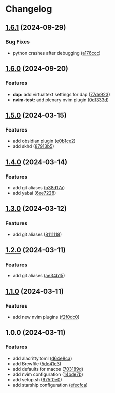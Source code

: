 # Changelog

## [1.6.1](https://github.com/marcelblijleven/dotfiles/compare/v1.6.0...v1.6.1) (2024-09-29)


### Bug Fixes

* python crashes after debugging ([a176ccc](https://github.com/marcelblijleven/dotfiles/commit/a176cccbd9bca0f623e0979df07bf030afde78a8))

## [1.6.0](https://github.com/marcelblijleven/dotfiles/compare/v1.5.0...v1.6.0) (2024-09-20)


### Features

* **dap:** add virtualtext settings for dap ([77de923](https://github.com/marcelblijleven/dotfiles/commit/77de923c1e136a7454113c6a1914e993ab7d4fc6))
* **nvim-test:** add plenary nvim plugin ([0df333d](https://github.com/marcelblijleven/dotfiles/commit/0df333d0f7d0637a25b0a018c25dbf91d2d4aae6))

## [1.5.0](https://github.com/marcelblijleven/dotfiles/compare/v1.4.0...v1.5.0) (2024-03-15)


### Features

* add obsidian plugin ([e0b1ce2](https://github.com/marcelblijleven/dotfiles/commit/e0b1ce29aa6ed085e628c185f69d0f6d95c81c54))
* add skhd ([87913b5](https://github.com/marcelblijleven/dotfiles/commit/87913b5bb263ae24ac89afd4d20937a0e25a9af1))

## [1.4.0](https://github.com/marcelblijleven/dotfiles/compare/v1.3.0...v1.4.0) (2024-03-14)


### Features

* add git aliases ([b38d17a](https://github.com/marcelblijleven/dotfiles/commit/b38d17a3ce21fc73825b3fd733c2a72c467a0879))
* add yabai ([6ee7228](https://github.com/marcelblijleven/dotfiles/commit/6ee722887d801e696e379271cd7e92ae9e96c4e1))

## [1.3.0](https://github.com/marcelblijleven/dotfiles/compare/v1.2.0...v1.3.0) (2024-03-12)


### Features

* add git aliases ([8111118](https://github.com/marcelblijleven/dotfiles/commit/81111189cc55a7281d9de6c96695171c1997855d))

## [1.2.0](https://github.com/marcelblijleven/dotfiles/compare/v1.1.0...v1.2.0) (2024-03-11)


### Features

* add git aliases ([ae34b15](https://github.com/marcelblijleven/dotfiles/commit/ae34b15ede1548d9f949a77a978dbe7ded44c3bf))

## [1.1.0](https://github.com/marcelblijleven/dotfiles/compare/v1.0.0...v1.1.0) (2024-03-11)


### Features

* add new nvim plugins ([f2f0dc0](https://github.com/marcelblijleven/dotfiles/commit/f2f0dc07bf2a9adeec24332fc50ba7a2e165e2bf))

## 1.0.0 (2024-03-11)


### Features

* add alacritty.toml ([d64e8ca](https://github.com/marcelblijleven/dotfiles/commit/d64e8ca7fb7f1201c369550f48bf8199378a4c88))
* add Brewfile ([5de41e3](https://github.com/marcelblijleven/dotfiles/commit/5de41e375d5f9d68d845172505bb7f56e5885ed8))
* add defaults for macos ([703189d](https://github.com/marcelblijleven/dotfiles/commit/703189d630cd34f621ddc2aa90a09d30ec9f04ea))
* add nvim configuration ([14bde7b](https://github.com/marcelblijleven/dotfiles/commit/14bde7b335acf2b160910ec6436d345686efd8c1))
* add setup.sh ([675f0e0](https://github.com/marcelblijleven/dotfiles/commit/675f0e0a7064e1d9f652594fef6653a8ba63abca))
* add starship configuration ([efecfca](https://github.com/marcelblijleven/dotfiles/commit/efecfca910b1199c324a34266c3c603cb49c45a7))
